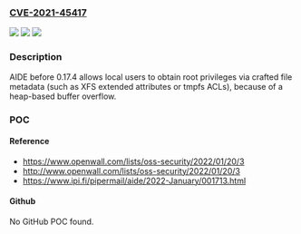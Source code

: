 ### [CVE-2021-45417](https://cve.mitre.org/cgi-bin/cvename.cgi?name=CVE-2021-45417)
![](https://img.shields.io/static/v1?label=Product&message=n%2Fa&color=blue)
![](https://img.shields.io/static/v1?label=Version&message=n%2Fa&color=blue)
![](https://img.shields.io/static/v1?label=Vulnerability&message=n%2Fa&color=brighgreen)

### Description

AIDE before 0.17.4 allows local users to obtain root privileges via crafted file metadata (such as XFS extended attributes or tmpfs ACLs), because of a heap-based buffer overflow.

### POC

#### Reference
- https://www.openwall.com/lists/oss-security/2022/01/20/3
- http://www.openwall.com/lists/oss-security/2022/01/20/3
- https://www.ipi.fi/pipermail/aide/2022-January/001713.html

#### Github
No GitHub POC found.

